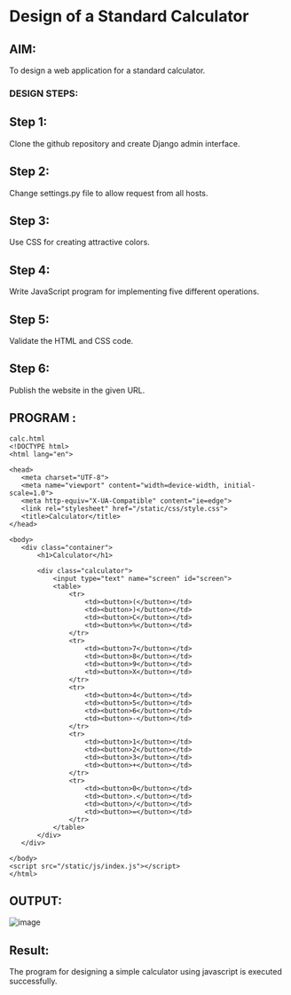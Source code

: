 # Design of a Standard Calculator

## AIM:

To design a web application for a standard calculator.

### DESIGN STEPS:
## Step 1:
Clone the github repository and create Django admin interface.

## Step 2:
Change settings.py file to allow request from all hosts.

## Step 3:
Use CSS for creating attractive colors.

## Step 4:
Write JavaScript program for implementing five different operations.

## Step 5:
Validate the HTML and CSS code.

## Step 6:
Publish the website in the given URL.



## PROGRAM :
``` 
calc.html
<!DOCTYPE html>
<html lang="en">

<head>
   <meta charset="UTF-8">
   <meta name="viewport" content="width=device-width, initial-scale=1.0">
   <meta http-equiv="X-UA-Compatible" content="ie=edge">
   <link rel="stylesheet" href="/static/css/style.css">
   <title>Calculator</title>
</head>

<body>
   <div class="container">
       <h1>Calculator</h1>

       <div class="calculator">
           <input type="text" name="screen" id="screen">
           <table>
               <tr>
                   <td><button>(</button></td>
                   <td><button>)</button></td>
                   <td><button>C</button></td>
                   <td><button>%</button></td>
               </tr>
               <tr>
                   <td><button>7</button></td>
                   <td><button>8</button></td>
                   <td><button>9</button></td>
                   <td><button>X</button></td>
               </tr>
               <tr>
                   <td><button>4</button></td>
                   <td><button>5</button></td>
                   <td><button>6</button></td>
                   <td><button>-</button></td>
               </tr>
               <tr>
                   <td><button>1</button></td>
                   <td><button>2</button></td>
                   <td><button>3</button></td>
                   <td><button>+</button></td>
               </tr>
               <tr>
                   <td><button>0</button></td>
                   <td><button>.</button></td>
                   <td><button>/</button></td>
                   <td><button>=</button></td>
               </tr>
           </table>
       </div>
   </div>

</body>
<script src="/static/js/index.js"></script>
</html>
```

## OUTPUT:
![image](https://github.com/SivaMohan-cloud/standard-calculator/assets/121418870/01b2a3aa-5b5e-492c-a6ce-1b21a4ad5eb2)


## Result:
The program for designing a simple calculator using javascript is executed successfully.

